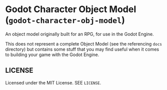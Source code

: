 # Godot Character Object Model (`godot-character-obj-model`)
An object model originally built for an RPG, for use in the Godot Engine.

This does not represent a complete Object Model (see the referencing `docs` directory) but contains some stuff that you may find useful when it comes to building your game with the Godot Engine.

## LICENSE

Licensed under the MIT License. SEE `LICENSE`.
